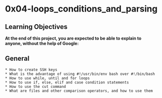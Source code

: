 # 0x04-loops_conditions_and_parsing

## Learning Objectives
**At the end of this project, you are expected to be able to explain to anyone, without the help of Google:**

## General
    
    * How to create SSH keys
    * What is the advantage of using #!/usr/bin/env bash over #!/bin/bash
    * How to use while, until and for loops
    * How to use if, else, elif and case condition statements
    * How to use the cut command
    * What are files and other comparison operators, and how to use them

